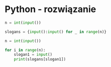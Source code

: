 # Python - rozwiązanie

```python linenums="1"
n = int(input())

slogans = {input():input() for _ in range(n)}

n = int(input())

for i in range(n):
    slogan1 = input()
    print(slogans[slogan1])
```
